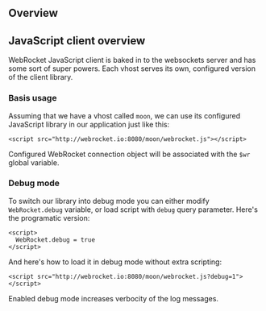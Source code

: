 Overview
---

## JavaScript client overview

WebRocket JavaScript client is baked in to the websockets server and
has some sort of super powers. Each vhost serves its own, configured
version of the client library.

### Basis usage

Assuming that we have a vhost called `moon`, we can use its configured
JavaScript library in our application just like this:

    <script src="http://webrocket.io:8080/moon/webrocket.js"></script>
    
Configured WebRocket connection object will be associated with the `$wr`
global variable.

### Debug mode

To switch our library into debug mode you can either modify `WebRocket.debug`
variable, or load script with `debug` query parameter. Here's the programatic
version:

    <script>
      WebRocket.debug = true
    </script>
    
And here's how to load it in debug mode without extra scripting:

    <script src="http://webrocket.io:8080/moon/webrocket.js?debug=1"></script>
    
Enabled debug mode increases verbocity of the log messages.
